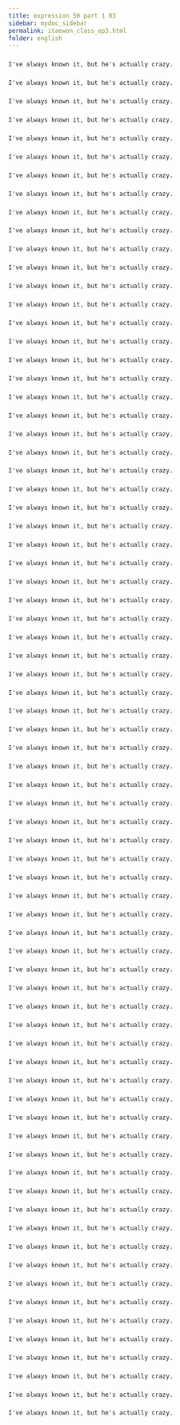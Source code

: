 ```yaml
---
title: expression 50 part 1 03
sidebar: mydoc_sidebar
permalink: itaewon_class_ep3.html
folder: english
---
```

### 

    I've always known it, but he's actually crazy.

### 

    I've always known it, but he's actually crazy.

### 

    I've always known it, but he's actually crazy.

### 

    I've always known it, but he's actually crazy.

### 

    I've always known it, but he's actually crazy.

### 

    I've always known it, but he's actually crazy.

### 

    I've always known it, but he's actually crazy.

### 

    I've always known it, but he's actually crazy.

### 

    I've always known it, but he's actually crazy.

### 

    I've always known it, but he's actually crazy.

### 

    I've always known it, but he's actually crazy.

### 

    I've always known it, but he's actually crazy.

### 

    I've always known it, but he's actually crazy.

### 

    I've always known it, but he's actually crazy.

### 

    I've always known it, but he's actually crazy.

### 

    I've always known it, but he's actually crazy.

### 

    I've always known it, but he's actually crazy.

### 

    I've always known it, but he's actually crazy.

### 

    I've always known it, but he's actually crazy.

### 

    I've always known it, but he's actually crazy.

### 

    I've always known it, but he's actually crazy.

### 

    I've always known it, but he's actually crazy.

### 

    I've always known it, but he's actually crazy.

### 

    I've always known it, but he's actually crazy.

### 

    I've always known it, but he's actually crazy.

### 

    I've always known it, but he's actually crazy.

### 

    I've always known it, but he's actually crazy.

### 

    I've always known it, but he's actually crazy.

### 

    I've always known it, but he's actually crazy.

### 

    I've always known it, but he's actually crazy.

### 

    I've always known it, but he's actually crazy.

### 

    I've always known it, but he's actually crazy.

### 

    I've always known it, but he's actually crazy.

### 

    I've always known it, but he's actually crazy.

### 

    I've always known it, but he's actually crazy.

### 

    I've always known it, but he's actually crazy.

### 

    I've always known it, but he's actually crazy.

### 

    I've always known it, but he's actually crazy.

### 

    I've always known it, but he's actually crazy.

### 

    I've always known it, but he's actually crazy.

### 

    I've always known it, but he's actually crazy.

### 

    I've always known it, but he's actually crazy.

### 

    I've always known it, but he's actually crazy.

### 

    I've always known it, but he's actually crazy.

### 

    I've always known it, but he's actually crazy.

### 

    I've always known it, but he's actually crazy.

### 

    I've always known it, but he's actually crazy.

### 

    I've always known it, but he's actually crazy.

### 

    I've always known it, but he's actually crazy.

### 

    I've always known it, but he's actually crazy.

### 

    I've always known it, but he's actually crazy.

### 

    I've always known it, but he's actually crazy.

### 

    I've always known it, but he's actually crazy.

### 

    I've always known it, but he's actually crazy.

### 

    I've always known it, but he's actually crazy.

### 

    I've always known it, but he's actually crazy.

### 

    I've always known it, but he's actually crazy.

### 

    I've always known it, but he's actually crazy.

### 

    I've always known it, but he's actually crazy.

### 

    I've always known it, but he's actually crazy.

### 

    I've always known it, but he's actually crazy.

### 

    I've always known it, but he's actually crazy.

### 

    I've always known it, but he's actually crazy.

### 

    I've always known it, but he's actually crazy.

### 

    I've always known it, but he's actually crazy.

### 

    I've always known it, but he's actually crazy.

### 

    I've always known it, but he's actually crazy.

### 

    I've always known it, but he's actually crazy.

### 

    I've always known it, but he's actually crazy.

### 

    I've always known it, but he's actually crazy.

### 

    I've always known it, but he's actually crazy.

### 

    I've always known it, but he's actually crazy.

### 

    I've always known it, but he's actually crazy.

### 

    I've always known it, but he's actually crazy.

